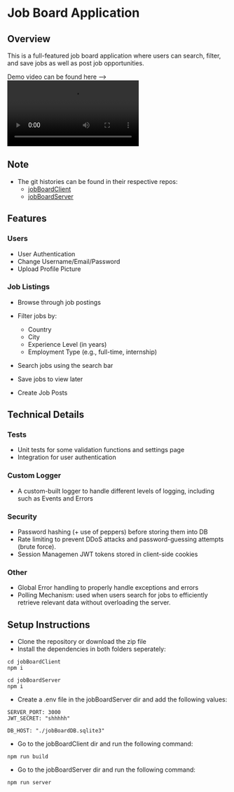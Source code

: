 # Job Board Application

## Overview
This is a full-featured job board application where users can search, filter, and save jobs as well as post job opportunities.

Demo video can be found here --> ![Video](https://kaifhalak.github.io/JobBoard/demo-vid.mp4)


## Note
- The git histories can be found in their respective repos:
    - [jobBoardClient](https://github.com/KaifHalak/jobBoardClient)
    - [jobBoardServer](https://github.com/KaifHalak/jobBoardServer)


## Features

### Users
- User Authentication
- Change Username/Email/Password
- Upload Profile Picture

### Job Listings
- Browse through job postings
- Filter jobs by:
    - Country
    - City
    - Experience Level (in years)
    - Employment Type (e.g., full-time, internship)

- Search jobs using the search bar
- Save jobs to view later
- Create Job Posts

## Technical Details

### Tests
- Unit tests for some validation functions and settings page
- Integration for user authentication

### Custom Logger
- A custom-built logger to handle different levels of logging, including such as Events and Errors

### Security
- Password hashing (+ use of peppers) before storing them into DB
- Rate limiting to prevent DDoS attacks and password-guessing attempts (brute force).
- Session Managemen JWT tokens stored in client-side cookies

### Other
- Global Error handling to properly handle exceptions and errors
- Polling Mechanism: used when users search for jobs to efficiently retrieve relevant data without overloading the server.

## Setup Instructions

- Clone the repository or download the zip file
- Install the dependencies in both folders seperately:
```
cd jobBoardClient
npm i

cd jobBoardServer
npm i

```
- Create a .env file in the jobBoardServer dir and add the following values:

```
SERVER_PORT: 3000
JWT_SECRET: "shhhhh"

DB_HOST: "./jobBoardDB.sqlite3"
```

- Go to the jobBoardClient dir and run the following command:
```
npm run build
```
- Go to the jobBoardServer dir and run the following command:
```
npm run server
```

